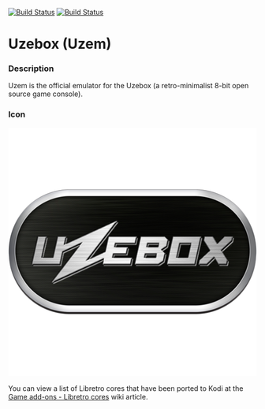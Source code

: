 [![Build Status](https://travis-ci.org/kodi-game/game.libretro.uzem.svg?branch=master)](https://travis-ci.org/kodi-game/game.libretro.uzem)
[![Build Status](https://ci.appveyor.com/api/projects/status/github/kodi-game/game.libretro.uzem?svg=true)](https://ci.appveyor.com/project/kodi-game/game-libretro-uzem)

# Uzebox (Uzem)

### Description
Uzem is the official emulator for the Uzebox (a retro-minimalist 8-bit open source game console).

### Icon

![Icon](game.libretro.uzem/resources/icon.png)

You can view a list of Libretro cores that have been ported to Kodi at the [Game add-ons - Libretro cores](https://kodi.wiki/view/Game_add-ons#Libretro_cores) wiki article.
